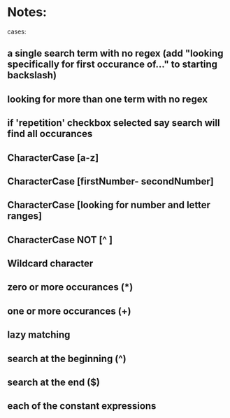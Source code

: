# Notes:

cases:
## a single search term with no regex  (add "looking specifically for first occurance of..." to starting backslash)
## looking for more than one term with no regex

## if 'repetition' checkbox selected say search will find all occurances

##  CharacterCase [a-z]
##  CharacterCase [firstNumber- secondNumber]
##  CharacterCase [looking for number and letter ranges]
## CharacterCase NOT [^  ]
## Wildcard character
## zero or more occurances (*)
## one or more occurances (+)
## lazy matching
## search at the beginning (^)
## search at the end ($)

## each of the constant expressions